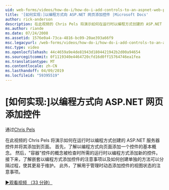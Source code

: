 ```yaml
---
uid: web-forms/videos/how-do-i/how-do-i-add-controls-to-an-aspnet-web-page-programmatically
title: '[如何实现:]以编程方式向 ASP.NET 网页添加控件 |Microsoft Docs'
author: rick-anderson
description: 在此视频的 Chris Pels 将演示如何在运行时以编程方式创建的 ASP.NET 服务器控件并将其添加到页面。 首先，了解基本概念，o...
ms.author: riande
ms.date: 07/24/2008
ms.assetid: 1576e0a4-73ca-4816-bc09-20ae393a66f9
msc.legacyurl: /web-forms/videos/how-do-i/how-do-i-add-controls-to-an-aspnet-web-page-programmatically
msc.type: video
ms.openlocfilehash: 44c4659a9e4de81943d1804421942b2d00a94654
ms.sourcegitcommit: 0f1119340e4464720cfd16d0ff15764746ea1fea
ms.translationtype: MT
ms.contentlocale: zh-CN
ms.lasthandoff: 04/09/2019
ms.locfileid: "59395519"
---
```

# <a name="how-do-i-add-controls-to-an-aspnet-web-page-programmatically"></a>[如何实现:]以编程方式向 ASP.NET 网页添加控件

通过[Chris Pels](https://twitter.com/chrispels)

在此视频的 Chris Pels 将演示如何在运行时以编程方式创建的 ASP.NET 服务器控件并将其添加到页面。 首先，了解以编程方式向页面添加一个控件的基本概念。 然后，"容器"控件的概念被检查时所需的运行时以编程方式添加新的控件。 接下来，了解嵌套以编程方式添加控件的注意事项以及如何创建单独的方法可以分隔过程，使其更易于维护。 此外，了解用于管理时动态添加控件的视图状态的注意事项。

[&#9654;观看视频 （33 分钟）](https://channel9.msdn.com/Blogs/ASP-NET-Site-Videos/how-do-i-add-controls-to-an-aspnet-web-page-programmatically)
